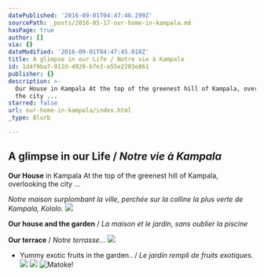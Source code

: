 ```yaml
---
datePublished: '2016-09-01T04:47:46.299Z'
sourcePath: _posts/2016-05-17-our-home-in-kampala.md
hasPage: true
author: []
via: {}
dateModified: '2016-09-01T04:47:45.018Z'
title: A glimpse in our Life / Notre vie à Kampala
id: 1d4f9ba7-912d-4929-b7e3-e55e2203e861
publisher: {}
description: >-
  Our House in Kampala At the top of the greenest hill of Kampala, overlooking
  the city ...
starred: false
url: our-home-in-kampala/index.html
_type: Blurb

---
```

## A glimpse in our Life / _Notre vie à Kampala_

**Our House** in Kampala At the top of the greenest hill of Kampala, overlooking the city ...

_Notre maison surplombant la ville, perchée sur la colline la plus verte de Kampala, Kololo._
![](https://the-grid-user-content.s3-us-west-2.amazonaws.com/2c90fd7c-6a78-4c90-a9d8-c00ffba8c59f.jpg)

**Our house and the garden** / _La maison et le jardin, sans oublier la piscine_

**Our terrace** / _Notre terrasse..._
![](https://the-grid-user-content.s3-us-west-2.amazonaws.com/5a4b7762-9949-44c8-98e5-4dad05cde992.jpg)

* Yummy exotic fruits in the garden.. / _Le jardin rempli de fruits exotiques._
![](https://the-grid-user-content.s3-us-west-2.amazonaws.com/11b881f9-31b6-47a1-a0a6-638dfd43676d.jpg)
![](https://the-grid-user-content.s3-us-west-2.amazonaws.com/04781002-14ee-4c9e-bbdc-250e4475e2a3.jpg)
![Matoke!](https://the-grid-user-content.s3-us-west-2.amazonaws.com/1703e4d9-670c-4078-b779-e0bdf4af8d74.jpg)